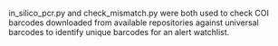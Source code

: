 in_silico_pcr.py and check_mismatch.py were both used to check COI barcodes downloaded from available repositories against universal barcodes to identify unique barcodes for an alert watchlist.
